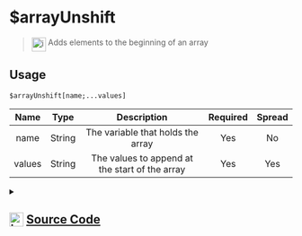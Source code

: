 # $arrayUnshift
> <img align="top" src="https://upload.wikimedia.org/wikipedia/commons/thumb/e/e4/Infobox_info_icon.svg/160px-Infobox_info_icon.svg.png?20150409153300" alt="image" width="25" height="auto"> Adds elements to the beginning of an array
## Usage
```
$arrayUnshift[name;...values]
```
| Name | Type | Description | Required | Spread
| :---: | :---: | :---: | :---: | :---: |
name | String | The variable that holds the array | Yes | No
values | String | The values to append at the start of the array | Yes | Yes
<details>
<summary>
    
## <img align="top" src="https://cdn4.iconfinder.com/data/icons/iconsimple-logotypes/512/github-512.png" alt="image" width="25" height="auto">  [Source Code](https://github.com/tryforge/ForgeScript-V2/blob/main/src/native/arrayUnshift.ts)
    
</summary>
    
```ts
import { ArgType, NativeFunction, Return } from "../structures"

export default new NativeFunction({
    name: "$arrayUnshift",
    version: "1.0.0",
    description: "Adds elements to the beginning of an array",
    unwrap: true,
    args: [
        {
            name: "name",
            description: "The variable that holds the array",
            rest: false,
            required: true,
            type: ArgType.String
        },
        {
            name: "values",
            description: "The values to append at the start of the array",
            rest: true,
            required: true,
            type: ArgType.String
        }
    ],
    brackets: true,
    execute(ctx, [ name, values ]) {
        const arr = ctx.getEnvironmentKey([ name ])
        if (Array.isArray(arr)) arr.unshift(...values)
        return Return.success()
    },
})
```
    
</details>